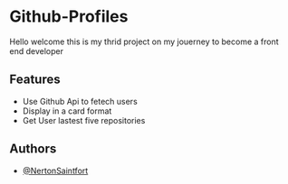 # Github-Profiles

Hello welcome this is my thrid project on my jouerney to become a front end developer 

## Features

- Use Github Api to fetech users
- Display in a card format 
- Get User lastest five repositories

## Authors

- [@NertonSaintfort](https://github.com/NertonSaintfort)
